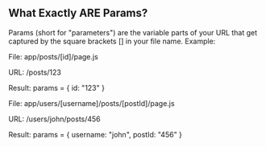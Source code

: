 ## What Exactly ARE Params?
Params (short for "parameters") are the variable parts of your URL that get captured by the square brackets [] in your file name.
Example:

File: app/posts/[id]/page.js

URL: /posts/123

Result: params = { id: "123" }

File: app/users/[username]/posts/[postId]/page.js

URL: /users/john/posts/456

Result: params = { username: "john", postId: "456" }